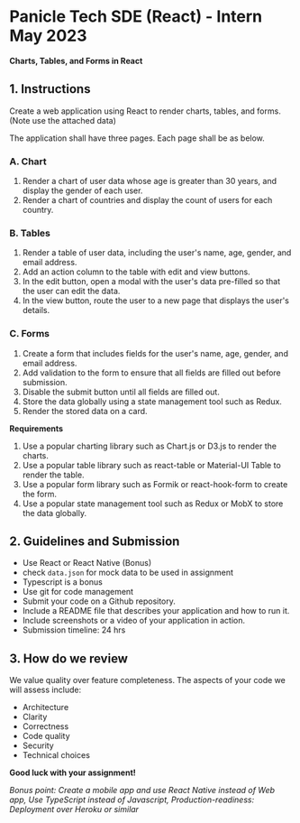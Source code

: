 # Panicle Tech SDE (React) - Intern May 2023

**Charts, Tables, and Forms in React**  

  
## 1. Instructions

Create a web application using React to render charts, tables, and forms. (Note use the attached data)

The application shall have three pages. Each page shall be as below.

### A. Chart 
 1. Render a chart of user data whose age is greater than 30 years, and display the gender of each user.  
2. Render a chart of countries and display the count of users for each country.
  
### B. Tables
1. Render a table of user data, including the user's name, age, gender, and email address.  
2. Add an action column to the table with edit and view buttons.  
3. In the edit button, open a modal with the user's data pre-filled so that the user can edit the data.  
4. In the view button, route the user to a new page that displays the user's details.  
  
### C. Forms
1. Create a form that includes fields for the user's name, age, gender, and email address.  
2. Add validation to the form to ensure that all fields are filled out before submission.  
3. Disable the submit button until all fields are filled out.  
4. Store the data globally using a state management tool such as Redux.  
5. Render the stored data on a card.  
  
**Requirements**
1. Use a popular charting library such as Chart.js or D3.js to render the charts.  
2. Use a popular table library such as react-table or Material-UI Table to render the table.  
3. Use a popular form library such as Formik or react-hook-form to create the form.  
4. Use a popular state management tool such as Redux or MobX to store the data globally.  



## 2. Guidelines and Submission

 - Use React or React Native (Bonus)
 - check  `data.json` for mock data to be used in assignment
 - Typescript is a bonus
 - Use git for code management
 - Submit your code on a Github repository.  
 - Include a README file that describes your application and how to run it.  
 - Include screenshots or a video of your application in action.  
 - Submission timeline: 24 hrs 
 
## 3. How do we review 
We value quality over feature completeness. The aspects of your code we will assess include: 
 - Architecture 
 - Clarity 
 - Correctness 
 - Code quality 
 - Security 
 - Technical choices 


**Good luck with your assignment!**

*Bonus point: Create a mobile app and use React Native instead of Web app, Use TypeScript instead of Javascript, Production-readiness: Deployment over Heroku or similar*